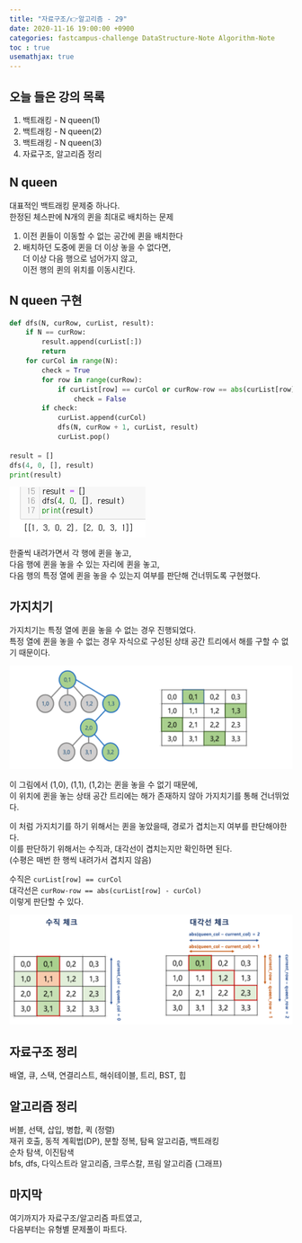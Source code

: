 ```yaml
---
title: "자료구조/👉알고리즘 - 29"
date: 2020-11-16 19:00:00 +0900
categories: fastcampus-challenge DataStructure-Note Algorithm-Note
toc : true
usemathjax: true
---
```

## 오늘 들은 강의 목록

1. 백트래킹 - N queen(1)
2. 백트래킹 - N queen(2)
3. 백트래킹 - N queen(3)
4. 자료구조, 알고리즘 정리

## N queen

대표적인 백트래킹 문제중 하나다.  
한정된 체스판에 N개의 퀸을 최대로 배치하는 문제

1. 이전 퀸들이 이동할 수 없는 공간에 퀸을 배치한다
2. 배치하던 도중에 퀸을 더 이상 놓을 수 없다면,  
더 이상 다음 행으로 넘어가지 않고,  
이전 행의 퀸의 위치를 이동시킨다.

## N queen 구현

```py
def dfs(N, curRow, curList, result):
    if N == curRow:
        result.append(curList[:])
        return
    for curCol in range(N):
        check = True
        for row in range(curRow):
            if curList[row] == curCol or curRow-row == abs(curList[row] - curCol):
                check = False
        if check:
            curList.append(curCol)
            dfs(N, curRow + 1, curList, result)
            curList.pop()

result = []
dfs(4, 0, [], result)
print(result)
```

![결과](/assets/images/fastchallenge/day29/nqueen.PNG)

한줄씩 내려가면서 각 행에 퀸을 놓고,  
다음 행에 퀸을 놓을 수 있는 자리에 퀸을 놓고,  
다음 행의 특정 열에 퀸을 놓을 수 있는지 여부를 판단해 건너뛰도록 구현했다.

## 가지치기

가지치기는 특정 열에 퀸을 놓을 수 없는 경우 진행되었다.  
특정 열에 퀸을 놓을 수 없는 경우 자식으로 구성된 상태 공간 트리에서 해를 구할 수 없기 때문이다.

![backtracking](/assets/images/fastchallenge/day29/backtracking.png)

이 그림에서 (1,0), (1,1), (1,2)는 퀸을 놓을 수 없기 때문에,  
이 위치에 퀸을 놓는 상태 공간 트리에는 해가 존재하지 않아 가지치기를 통해 건너뛰었다.

이 처럼 가지치기를 하기 위해서는 퀸을 놓았을때, 경로가 겹치는지 여부를 판단해야한다.  
이를 판단하기 위해서는 수직과, 대각선이 겹치는지만 확인하면 된다.  
(수평은 매번 한 행씩 내려가서 겹치지 않음)  

수직은 ```curList[row] == curCol```  
대각선은 ```curRow-row == abs(curList[row] - curCol)```  
이렇게 판단할 수 있다.

![조건](/assets/images/fastchallenge/day29/조건.png)

## 자료구조 정리

배열, 큐, 스택, 연결리스트, 해쉬테이블, 트리, BST, 힙

## 알고리즘 정리

버블, 선택, 삽입, 병합, 퀵 (정렬)  
재귀 호출, 동적 계획법(DP), 분할 정복, 탐욕 알고리즘, 백트래킹  
순차 탐색, 이진탐색  
bfs, dfs, 다익스트라 알고리즘, 크루스칼, 프림 알고리즘 (그래프)

## 마지막

여기까지가 자료구조/알고리즘 파트였고,  
다음부터는 유형별 문제풀이 파트다.  